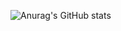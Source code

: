 ![Anurag's GitHub stats](https://github-readme-stats.vercel.app/api?username=murillocorrea&show_icons=true&theme=tokyonight)
